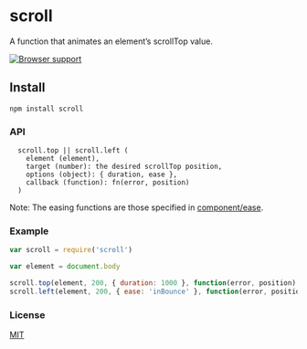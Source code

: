 # scroll
A function that animates an element’s scrollTop value.

[![Browser support](https://ci.testling.com/michaelrhodes/scroll.png)](https://ci.testling.com/michaelrhodes/scroll)

## Install
```
npm install scroll
```

### API
```
  scroll.top || scroll.left (
    element (element),
    target (number): the desired scrollTop position,
    options (object): { duration, ease },
    callback (function): fn(error, position)
  ) 
```
Note: The easing functions are those specified in [component/ease](https://github.com/component/ease).

### Example
``` js
var scroll = require('scroll')

var element = document.body

scroll.top(element, 200, { duration: 1000 }, function(error, position) {})
scroll.left(element, 200, { ease: 'inBounce' }, function(error, position) {})
```

### License
[MIT](http://opensource.org/licenses/MIT)
